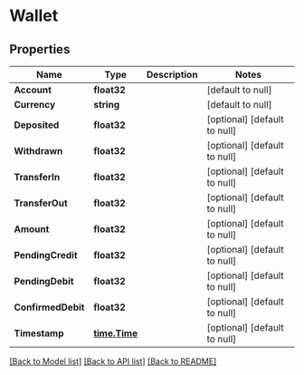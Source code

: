 # Wallet

## Properties
Name | Type | Description | Notes
------------ | ------------- | ------------- | -------------
**Account** | **float32** |  | [default to null]
**Currency** | **string** |  | [default to null]
**Deposited** | **float32** |  | [optional] [default to null]
**Withdrawn** | **float32** |  | [optional] [default to null]
**TransferIn** | **float32** |  | [optional] [default to null]
**TransferOut** | **float32** |  | [optional] [default to null]
**Amount** | **float32** |  | [optional] [default to null]
**PendingCredit** | **float32** |  | [optional] [default to null]
**PendingDebit** | **float32** |  | [optional] [default to null]
**ConfirmedDebit** | **float32** |  | [optional] [default to null]
**Timestamp** | [**time.Time**](time.Time.md) |  | [optional] [default to null]

[[Back to Model list]](../README.md#documentation-for-models) [[Back to API list]](../README.md#documentation-for-api-endpoints) [[Back to README]](../README.md)


